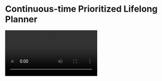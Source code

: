 # Continuous-time Prioritized Lifelong Planner

<video src="./assets/ct-LMAPF_2025-03-11_17-44-22.mp4" controls="controls" style="max-width: 100%; height: auto;">
  Your browser does not support the video tag.
</video>